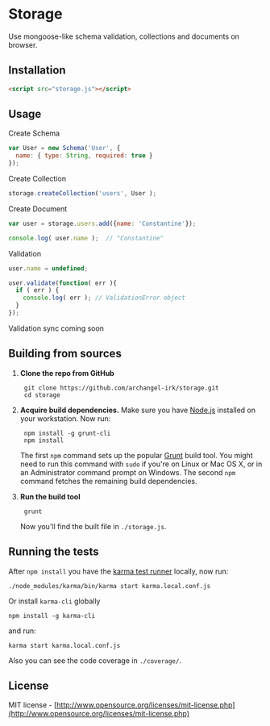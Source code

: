 # Storage

Use mongoose-like schema validation, collections and documents on browser.


## Installation
```html
<script src="storage.js"></script>
```
## Usage
Create Schema
```javascript
var User = new Schema('User', {
  name: { type: String, required: true }
});
```

Create Collection
```javascript
storage.createCollection('users', User );
```

Create Document
```javascript
var user = storage.users.add({name: 'Constantine'});

console.log( user.name );  // "Constantine"
```

Validation
```javascript
user.name = undefined;

user.validate(function( err ){
  if ( err ) {
    console.log( err ); // ValidationError object
  }
});
```

Validation sync coming soon

## Building from sources
1. **Clone the repo from GitHub**

        git clone https://github.com/archangel-irk/storage.git
        cd storage
        
2. **Acquire build dependencies.** Make sure you have [Node.js](http://nodejs.org/) installed on your workstation. Now run:

        npm install -g grunt-cli
        npm install

    The first `npm` command sets up the popular [Grunt](http://gruntjs.com/) build tool. You might need to run this command with `sudo` if you're on Linux or Mac OS X, or in an Administrator command prompt on Windows. The second `npm` command fetches the remaining build dependencies.

3. **Run the build tool**

        grunt

    Now you'll find the built file in `./storage.js`.
    
## Running the tests
After `npm install` you have the [karma test runner](https://github.com/karma-runner/karma) locally, now run:

	./node_modules/karma/bin/karma start karma.local.conf.js
	
Or install `karma-cli` globally

	npm install -g karma-cli
	
and run:

	karma start karma.local.conf.js

Also you can see the code coverage in `./coverage/`.

## License
MIT license - [http://www.opensource.org/licenses/mit-license.php](http://www.opensource.org/licenses/mit-license.php)
